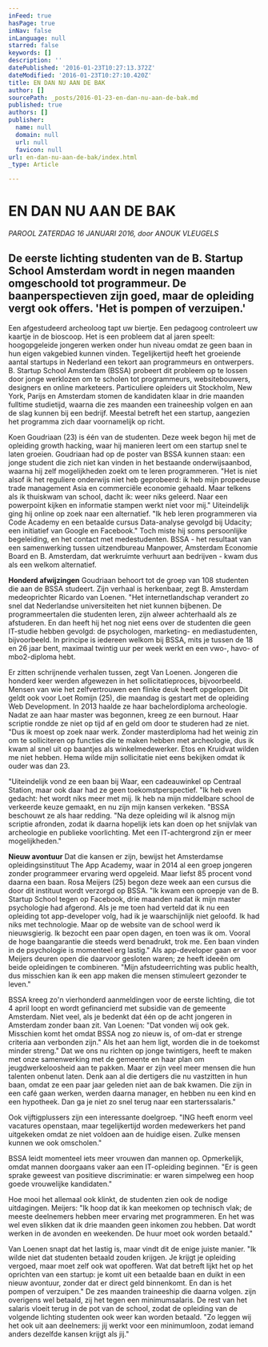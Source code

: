 ```yaml
---
inFeed: true
hasPage: true
inNav: false
inLanguage: null
starred: false
keywords: []
description: ''
datePublished: '2016-01-23T10:27:13.372Z'
dateModified: '2016-01-23T10:27:10.420Z'
title: EN DAN NU AAN DE BAK
author: []
sourcePath: _posts/2016-01-23-en-dan-nu-aan-de-bak.md
published: true
authors: []
publisher:
  name: null
  domain: null
  url: null
  favicon: null
url: en-dan-nu-aan-de-bak/index.html
_type: Article

---
```

# EN DAN NU AAN DE BAK

_PAROOL ZATERDAG 16 JANUARI 2016, door ANOUK VLEUGELS_

## De eerste lichting studenten van de B. Startup School Amsterdam wordt in negen maanden omgeschoold tot programmeur. De baanperspectieven zijn goed, maar de opleiding vergt ook offers. 'Het is pompen of verzuipen.' 

Een afgestudeerd archeoloog tapt uw biertje. Een pedagoog controleert uw kaartje in de bioscoop. Het is een probleem dat al jaren speelt: hoogopgeleide jongeren werken onder hun niveau omdat ze geen baan in hun eigen vakgebied kunnen vinden. Tegelijkertijd heeft het groeiende aantal startups in Nederland een tekort aan programmeurs en ontwerpers. B. Startup School Amsterdam (BSSA) probeert dit probleem op te lossen door jonge werklozen om te scholen tot programmeurs, websitebouwers, designers en online marketeers. Particuliere opleiders uit Stockholm, New York, Parijs en Amsterdam stomen de kandidaten klaar in drie maanden fulltime studietijd, waarna die zes maanden een traineeship volgen en aan de slag kunnen bij een bedrijf. Meestal betreft het een startup, aangezien het programma zich daar voornamelijk op richt.

Koen Goudriaan (23) is één van de studenten. Deze week begon hij met de opleiding growth hacking, waar hij manieren leert om een startup snel te laten groeien. Goudriaan had op de poster van BSSA kunnen staan: een jonge student die zich niet kan vinden in het bestaande onderwijsaanbod, waarna hij zelf mogelijkheden zoekt om te leren programmeren. "Het is niet alsof ik het reguliere onderwijs niet heb geprobeerd: ik heb mijn propedeuse trade management Asia en commerciële economie gehaald. Maar telkens als ik thuiskwam van school, dacht ik: weer niks geleerd. Naar een powerpoint kijken en informatie stampen werkt niet voor mij." Uiteindelijk ging hij online op zoek naar een alternatief. "Ik heb leren programmeren via Code Academy en een betaalde cursus Data-analyse gevolgd bij Udacity; een initiatief van Google en Facebook." Toch miste hij soms persoonlijke begeleiding, en het contact met medestudenten. BSSA - het resultaat van een samenwerking tussen uitzendbureau Manpower, Amsterdam Economie Board en B. Amsterdam, dat werkruimte verhuurt aan bedrijven - kwam dus als een welkom alternatief. 

**Honderd afwijzingen** Goudriaan behoort tot de groep van 108 studenten die aan de BSSA studeert. Zijn verhaal is herkenbaar, zegt B. Amsterdam medeoprichter Ricardo van Loenen. "Het internetlandschap verandert zo snel dat Nederlandse universiteiten het niet kunnen bijbenen. De programmeertalen die studenten leren, zijn alweer achterhaald als ze afstuderen. En dan heeft hij het nog niet eens over de studenten die geen IT-studie hebben gevolgd: de psychologen, marketing- en mediastudenten, bijvoorbeeld. In principe is iedereen welkom bij BSSA, mits je tussen de 18 en 26 jaar bent, maximaal twintig uur per week werkt en een vwo-, havo- of mbo2-diploma hebt. 

Er zitten schrijnende verhalen tussen, zegt Van Loenen. Jongeren die honderd keer werden afgewezen in het sollicitatieproces, bijvoorbeeld. Mensen van wie het zelfvertrouwen een flinke deuk heeft opgelopen. Dit geldt ook voor Loet Romijn (25), die maandag is gestart met de opleiding Web Development. In 2013 haalde ze haar bachelordiploma archeologie. Nadat ze aan haar master was begonnen, kreeg ze een burnout. Haar scriptie rondde ze niet op tijd af en geld om door te studeren had ze niet. "Dus ik moest op zoek naar werk. Zonder masterdiploma had het weinig zin om te solliciteren op functies die te maken hebben met archeologie, dus ik kwam al snel uit op baantjes als winkelmedewerker. Etos en Kruidvat wilden me niet hebben. Hema wilde mijn sollicitatie niet eens bekijken omdat ik ouder was dan 23\.

"Uiteindelijk vond ze een baan bij Waar, een cadeauwinkel op Centraal Station, maar ook daar had ze geen toekomstperspectief. "Ik heb even gedacht: het wordt niks meer met mij. Ik heb na mijn middelbare school de verkeerde keuze gemaakt, en nu zijn mijn kansen verkeken. "BSSA beschouwt ze als haar redding. "Na deze opleiding wil ik alsnog mijn scriptie afronden, zodat ik daarna hopelijk iets kan doen op het snijvlak van archeologie en publieke voorlichting. Met een IT-achtergrond zijn er meer mogelijkheden." 

**Nieuw avontuur** Dat die kansen er zijn, bewijst het Amsterdamse opleidingsinstituut The App Academy, waar in 2014 al een groep jongeren zonder programmeer ervaring werd opgeleid. Maar liefst 85 procent vond daarna een baan. Rosa Meijers (25) begon deze week aan een cursus die door dit instituut wordt verzorgd op BSSA. "Ik kwam een oproepje van de B. Startup School tegen op Facebook, drie maanden nadat ik mijn master psychologie had afgerond. Als je me toen had verteld dat ik nu een opleiding tot app-developer volg, had ik je waarschijnlijk niet geloofd. Ik had niks met technologie. Maar op de website van de school werd ik nieuwsgierig. lk bezocht een paar open dagen, en toen was ik om. Vooral de hoge baangarantie die steeds werd benadrukt, trok me. Een baan vinden in de psychologie is momenteel erg lastig." Als app-developer gaan er voor Meijers deuren open die daarvoor gesloten waren; ze heeft ideeën om beide opleidingen te combineren. "Mijn afstudeerrichting was public health, dus misschien kan ik een app maken die mensen stimuleert gezonder te leven."

BSSA kreeg zo'n vierhonderd aanmeldingen voor de eerste lichting, die tot 4 april loopt en wordt gefinancierd met subsidie van de gemeente Amsterdam. Niet veel, als je bedenkt dat één op de acht jongeren in Amsterdam zonder baan zit. Van Loenen: "Dat vonden wij ook gek. Misschien komt het omdat BSSA nog zo nieuw is, of om-dat er strenge criteria aan verbonden zijn." Als het aan hem ligt, worden die in de toekomst minder streng." Dat 
we ons nu richten op jonge twintigers, heeft te maken met onze samenwerking met de gemeente en haar plan om jeugdwerkeloosheid aan te pakken. Maar er zijn veel meer mensen die hun talenten onbenut laten. Denk aan al die dertigers die nu vastzitten in hun baan, omdat ze een paar jaar geleden niet aan de bak kwamen. Die zijn in een café gaan werken, werden daarna manager, en hebben nu een kind en een hypotheek. Dan ga je niet zo snel terug naar een starterssalaris." 

Ook vijftigplussers zijn een interessante doelgroep. "ING heeft enorm veel vacatures openstaan, maar tegelijkertijd worden medewerkers het pand uitgekeken omdat ze niet voldoen aan de huidige eisen. Zulke mensen kunnen we ook omscholen." 

BSSA leidt momenteel iets meer vrouwen dan mannen op. Opmerkelijk, omdat mannen doorgaans vaker aan een IT-opleiding beginnen. "Er is geen sprake geweest van positieve discriminatie: er waren simpelweg een hoop goede vrouwelijke kandidaten." 

Hoe mooi het allemaal ook klinkt, de studenten zien ook de nodige uitdagingen. Meijers: "Ik hoop dat ik kan meekomen op technisch vlak; de meeste deelnemers hebben meer ervaring met programmeren. En het was wel even slikken dat ik drie maanden geen inkomen zou hebben. Dat wordt werken in de avonden en weekenden. De huur moet ook worden betaald." 

Van Loenen snapt dat het lastig is, maar vindt dit de enige juiste manier. "Ik wilde niet dat studenten betaald zouden krijgen. Je krijgt je opleiding vergoed, maar moet zelf ook wat opofferen. Wat dat betreft lijkt het op het oprichten van een startup: je komt uit een betaalde baan en duikt in een nieuw avontuur, zonder dat er direct geld binnenkomt. En dan is het pompen of verzuipen." De zes maanden traineeship die daarna volgen. zijn overigens wel betaald, zij het tegen een minimumsalaris. De rest van het salaris vloeit terug in de pot van de school, zodat de opleiding van de volgende lichting studenten ook weer kan worden betaald. "Zo leggen wij het ook uit aan deelnemers: jij werkt voor een minimumloon, zodat iemand anders dezelfde kansen krijgt als jij."